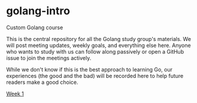 # golang-intro
Custom Golang course

This is the central repository for all the Golang study group's materials. We will post meeting updates, weekly goals, and everything else here. Anyone who wants to study with us can follow along passively or open a GitHub issue to join the meetings actively. 

While we don't know if this is the best approach to learning Go, our experiences (the good and the bad) will be recorded here to help future readers make a good choice. 

[Week 1](https://github.com/pritianka/golang-intro/blob/master/week1.md)
